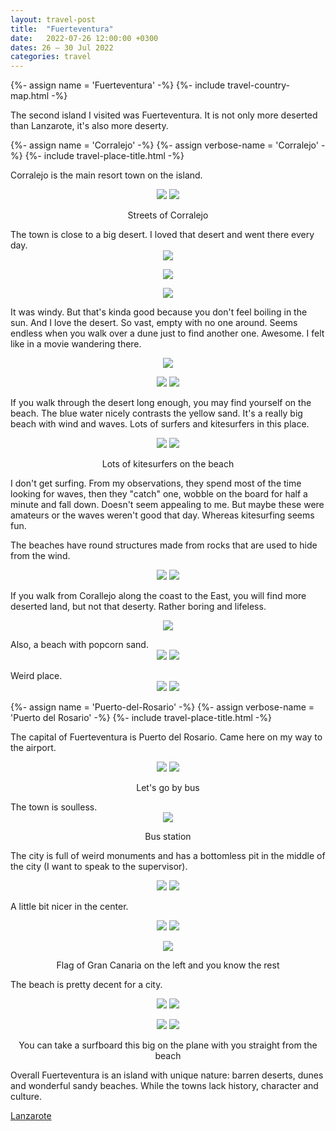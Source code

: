 ```yaml
---
layout: travel-post
title:  "Fuerteventura"
date:   2022-07-26 12:00:00 +0300
dates: 26 – 30 Jul 2022
categories: travel
---
```


{%- assign name = 'Fuerteventura' -%}
{%- include travel-country-map.html -%}

The second island I visited was Fuerteventura. It is not only more deserted than Lanzarote, it's also more deserty.
<center></center>

{%- assign name = 'Corralejo' -%}
{%- assign verbose-name = 'Corralejo' -%}
{%- include travel-place-title.html -%}  

Corralejo is the main resort town on the island.
<center>
    <div class="side-by-side">
        <img src="{{site.baseurl}}/assets/img/fuerteventura/1.jpg" />
        <img src="{{site.baseurl}}/assets/img/fuerteventura/2.jpg" />
    </div>
    <p class="image-label">Streets of Corralejo</p>
</center>
The town is close to a big desert. I loved that desert and went there every day.
<center>
<img src="{{site.baseurl}}/assets/img/fuerteventura/3.jpg" />
<p class="image-label">
</p>
</center>
<center>
<img src="{{site.baseurl}}/assets/img/fuerteventura/4.jpg" />
<p class="image-label">
</p>
</center>
<center>
<img src="{{site.baseurl}}/assets/img/fuerteventura/5.jpg" />
<p class="image-label">
</p>
</center>

It was windy. But that's kinda good because you don't feel boiling in the sun. And I love the desert. So vast, empty with no one around. Seems endless when you walk over a dune just to find another one. Awesome. I felt like in a movie wandering there.

<center>
<img src="{{site.baseurl}}/assets/img/fuerteventura/6.jpg" />
<p class="image-label">
</p>
</center>

<center>
    <div class="side-by-side">
        <img src="{{site.baseurl}}/assets/img/fuerteventura/9.jpg" />
        <img src="{{site.baseurl}}/assets/img/fuerteventura/10.jpg" />
    </div>
    <p class="image-label"></p>
</center>

If you walk through the desert long enough, you may find yourself on the beach. The blue water nicely contrasts the yellow sand. It's a really big beach with wind and waves. Lots of surfers and kitesurfers in this place.
<center>
    <div class="side-by-side">
        <img src="{{site.baseurl}}/assets/img/fuerteventura/7.jpg" />
        <img src="{{site.baseurl}}/assets/img/fuerteventura/8.jpg" />
    </div>
    <p class="image-label">Lots of kitesurfers on the beach</p>
</center>

I don't get surfing. From my observations, they spend most of the time looking for waves, then they "catch" one, wobble on the board for half a minute and fall down. Doesn't seem appealing to me. But maybe these were amateurs or the waves weren't good that day. Whereas kitesurfing seems fun.

The beaches have round structures made from rocks that are used to hide from the wind.
<center>
    <div class="side-by-side">
        <img src="{{site.baseurl}}/assets/img/fuerteventura/11.jpg" />
        <img src="{{site.baseurl}}/assets/img/fuerteventura/12.jpg" />
    </div>
    <p class="image-label"></p>
</center>

If you walk from Corallejo along the coast to the East, you will find more deserted land, but not that deserty. Rather boring and lifeless.
<center>
<img src="{{site.baseurl}}/assets/img/fuerteventura/13.jpg" />
<p class="image-label">
</p>
</center>
Also, a beach with popcorn sand.
<center>
    <div class="side-by-side">
        <img src="{{site.baseurl}}/assets/img/fuerteventura/14.jpg" />
        <img src="{{site.baseurl}}/assets/img/fuerteventura/15.jpg" />
    </div>
    <p class="image-label"></p>
</center>
Weird place.
<center>
    <div class="side-by-side">
        <img src="{{site.baseurl}}/assets/img/fuerteventura/16.jpg" />
        <img src="{{site.baseurl}}/assets/img/fuerteventura/17.jpg" />
    </div>
    <p class="image-label"></p>
</center>

{%- assign name = 'Puerto-del-Rosario' -%}
{%- assign verbose-name = 'Puerto del Rosario' -%}
{%- include travel-place-title.html -%}

The capital of Fuerteventura is Puerto del Rosario. Came here on my way to the airport.

<center>
    <div class="side-by-side">
        <img src="{{site.baseurl}}/assets/img/fuerteventura/18.jpg" />
        <img src="{{site.baseurl}}/assets/img/fuerteventura/19.jpg" />
    </div>
    <p class="image-label">Let's go by bus</p>
</center>
The town is soulless.
<center>
<img src="{{site.baseurl}}/assets/img/fuerteventura/20.jpg" />
<p class="image-label">
Bus station
</p>
</center>

The city is full of weird monuments and has a bottomless pit in the middle of the city (I want to speak to the supervisor).

<center>
    <div class="side-by-side">
        <img src="{{site.baseurl}}/assets/img/fuerteventura/21.jpg" />
        <img src="{{site.baseurl}}/assets/img/fuerteventura/22.jpg" />
    </div>
    <p class="image-label"></p>
</center>

A little bit nicer in the center.
<center>
    <div class="side-by-side">
        <img src="{{site.baseurl}}/assets/img/fuerteventura/23.jpg" />
        <img src="{{site.baseurl}}/assets/img/fuerteventura/24.jpg" />
    </div>
    <p class="image-label"></p>
</center>
<center>
<img src="{{site.baseurl}}/assets/img/fuerteventura/25.jpg" />
<p class="image-label">
Flag of Gran Canaria on the left and you know the rest
</p>
</center>

The beach is pretty decent for a city.
<center>
    <div class="side-by-side">
        <img src="{{site.baseurl}}/assets/img/fuerteventura/29.jpg" />
        <img src="{{site.baseurl}}/assets/img/fuerteventura/26.jpg" />
    </div>
    <p class="image-label">
    </p>
</center>

<center>
    <div class="side-by-side">
        <img src="{{site.baseurl}}/assets/img/fuerteventura/28.jpg" />
        <img src="{{site.baseurl}}/assets/img/fuerteventura/27.jpg" />
    </div>
    <p class="image-label">
    You can take a surfboard this big on the plane with you straight from the beach
    </p>
</center>

Overall Fuerteventura is an island with unique nature: barren deserts, dunes and wonderful sandy beaches. While the towns lack history, character and culture.

<a class="prev" href="/travel/2022/07/22/lanzarote.html">
Lanzarote
</a>
